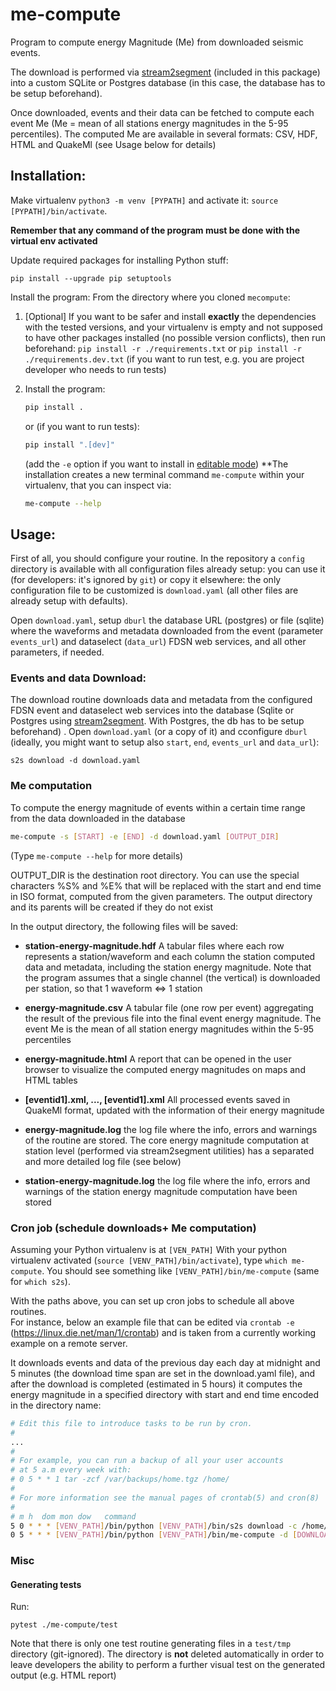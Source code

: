 # me-compute


Program to compute energy Magnitude (Me) from downloaded seismic events. 

The download is performed via [stream2segment](https://github.com/rizac/stream2segment)
(included in this package) into a custom SQLite or Postgres database (in this case, 
the database has to be setup beforehand).

Once downloaded, events and their data can be fetched to compute each event Me (Me = mean 
of all stations energy magnitudes in the 5-95 percentiles). The computed Me are available
in several formats: CSV, HDF, HTML and QuakeMl (see Usage below for details)


## Installation:
Make virtualenv `python3 -m venv [PYPATH]` and activate it:
`source [PYPATH]/bin/activate`. 

**Remember that any command of the program must be done with the virtual env activated**

Update required packages for installing Python stuff:
```console
pip install --upgrade pip setuptools
```

Install the program: From the directory where you cloned `mecompute`: 

1. [Optional] If you want to be safer and install **exactly** the dependencies 
   with the tested versions, and your virtualenv is empty and not supposed to have other 
   packages installed (no possible version conflicts), 
   then run beforehand: `pip install -r ./requirements.txt` or 
   `pip install -r ./requirements.dev.txt` (if you want to run test, e.g. you 
   are project developer who needs to run tests)
 
2. Install the program:
   ```bash
   pip install .
   ```
   or (if you want to run tests):
   ```bash
   pip install ".[dev]"
   ```
   (add the `-e` option if you want to install in [editable mode](https://stackoverflow.com/a/35064498))
   **The installation creates a new terminal command `me-compute` within your virtualenv,
   that you can inspect via: 
   ```bash
   me-compute --help
   ```

## Usage:

First of all, you should configure your routine. In the repository a 
`config` directory is available with all configuration files already setup: 
you can use it (for developers: it's ignored by `git`) or copy it elsewhere:
the only configuration file to be customized is `download.yaml` (all other files
are already setup with defaults).

Open `download.yaml`, setup `dburl` the database URL (postgres) or file (sqlite) 
where the waveforms and metadata downloaded from the event (parameter `events_url`)
and dataselect (`data_url`) FDSN web services, and all other parameters, if needed.


### Events and data Download:

The download routine downloads data and metadata from the configured FDSN
event and dataselect web services into the database (Sqlite or Postgres using
[stream2segment](https://github.com/rizac/stream2segment). With Postgres,
the db has to be setup beforehand) . Open `download.yaml`
(or a copy of it) and cconfigure `dburl` (ideally, you might want to setup also
`start`, `end`, `events_url` and `data_url`):

```commandline
s2s download -d download.yaml
```


### Me computation

To compute the energy magnitude of events within a certain time range from the 
data downloaded in the database

```bash
me-compute -s [START] -e [END] -d download.yaml [OUTPUT_DIR]
```

(Type `me-compute --help` for more details)

OUTPUT_DIR is the destination root directory. You can use the special characters %S%
and %E% that will be replaced with the start and end time in ISO format, computed
from the given parameters. The output directory and its parents will be created if
they do not exist

In the output directory, the following files will be saved:

- **station-energy-magnitude.hdf** A tabular files where each row represents a
  station/waveform and each column the station computed data and metadata,
  including the station energy magnitude.
  Note that the program assumes that a single channel (the vertical) is
  downloaded per station, so that 1 waveform <=> 1 station


- **energy-magnitude.csv** A tabular file (one row per event) aggregating the result
  of the previous file into the final event energy magnitude. The event Me
  is the mean of all station energy magnitudes within the 5-95 percentiles


- **energy-magnitude.html** A report that can be opened in the user browser to
  visualize the computed energy magnitudes on maps and HTML tables


- **[eventid1].xml, ..., [eventid1].xml** All processed events saved in QuakeMl
  format, updated with the information of their energy magnitude


- **energy-magnitude.log** the log file where the info, errors and warnings
  of the routine are stored. The core energy magnitude computation at station
  level (performed via stream2segment utilities) has a separated and more
  detailed log file (see below)


- **station-energy-magnitude.log** the log file where the info, errors and warnings
  of the station energy magnitude computation have been stored


### Cron job (schedule downloads+ Me computation)

Assuming your Python virtualenv is at `[VEN_PATH]`
With your python virtualenv activated (`source [VENV_PATH]/bin/activate`),
type `which me-compute`. You should see something like
`[VENV_PATH]/bin/me-compute` (same for `which s2s`). 

With the paths above, you can set up cron jobs to schedule all above routines.  
For instance, below an example file that can be edited via
`crontab -e` (https://linux.die.net/man/1/crontab) and is taken from
a currently working example on a remote server.

It downloads events and data of the 
previous day each day at midnight and 5 minutes (the download time span are set in 
the download.yaml file), and after the download is completed (estimated in 5 hours) 
it computes the energy magnitude in a
specified directory with start and end time encoded in the directory name:

```bash
# Edit this file to introduce tasks to be run by cron.
# 
...
# 
# For example, you can run a backup of all your user accounts
# at 5 a.m every week with:
# 0 5 * * 1 tar -zcf /var/backups/home.tgz /home/
# 
# For more information see the manual pages of crontab(5) and cron(8)
# 
# m h  dom mon dow   command
5 0 * * * [VENV_PATH]/bin/python [VENV_PATH]/bin/s2s download -c /home/download.private.yaml
0 5 * * * [VENV_PATH]/bin/python [VENV_PATH]/bin/me-compute -d [DOWNLOAD_YAML] -s [START] -e [END] "[ROOT_DIR]/me-result_%S%_%E%"
```


### Misc

#### Generating tests

Run: 
```commandline
pytest ./me-compute/test
```

Note that there is only one test routine generating files in a `test/tmp` directory
(git-ignored). The directory is **not** deleted automatically in order to leave 
developers the ability to perform a further visual test on the generated output 
(e.g. HTML report)

